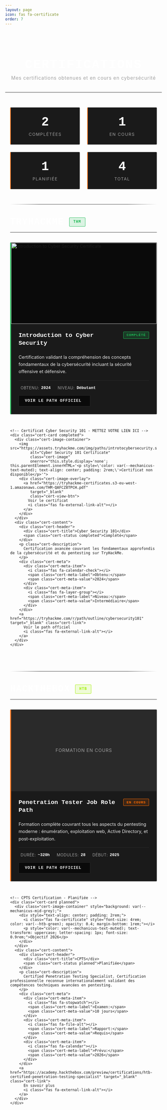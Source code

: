 ```yaml
---
layout: page
icon: fas fa-certificate
order: 7
---
```


<style>
  /* Variables Mechanicus */
  :root {
    --mechanicus-orange: #ff6b00;
    --mechanicus-orange-subtle: rgba(255, 107, 0, 0.15);
    --mechanicus-orange-hover: rgba(255, 107, 0, 0.3);
    --mechanicus-black: #0a0a0a;
    --mechanicus-dark-grey: #1a1a1a;
    --mechanicus-mid-grey: #2a2a2a;
    --mechanicus-light-grey: #3a3a3a;
    --mechanicus-white: #ffffff;
    --mechanicus-text: #e8e8e8;
    --mechanicus-text-muted: #a0a0a0;
    --mechanicus-border: #2a2a2a;
    --thm-green: #1db954;
    --htb-green: #9fef00;
  }

  .certifications-header {
    text-align: center;
    margin-bottom: 3rem;
    padding: 2rem 1rem;
    border-bottom: 1px solid var(--mechanicus-border);
  }

  .certifications-header h1 {
    font-size: 2.5rem;
    font-weight: 700;
    color: var(--mechanicus-white);
    margin-bottom: 0.5rem;
    text-transform: uppercase;
    letter-spacing: 3px;
    font-family: 'Courier New', monospace;
  }

  .certifications-header p {
    color: var(--mechanicus-text-muted);
    font-size: 0.95rem;
    letter-spacing: 1px;
    max-width: 700px;
    margin: 0 auto;
    line-height: 1.6;
  }

  .stats-overview {
    display: grid;
    grid-template-columns: repeat(auto-fit, minmax(180px, 1fr));
    gap: 1.5rem;
    margin-bottom: 3rem;
    max-width: 800px;
    margin-left: auto;
    margin-right: auto;
    padding: 0 1rem;
  }

  .stat-card {
    background: var(--mechanicus-dark-grey);
    border: 1px solid var(--mechanicus-border);
    border-left: 2px solid var(--mechanicus-orange);
    padding: 1.5rem;
    border-radius: 2px;
    text-align: center;
    transition: all 0.3s ease;
  }

  .stat-card:hover {
    background: var(--mechanicus-orange-subtle);
    transform: translateY(-2px);
  }

  .stat-number {
    font-size: 2.5rem;
    font-weight: 700;
    color: var(--mechanicus-white);
    font-family: 'Courier New', monospace;
    margin-bottom: 0.5rem;
  }

  .stat-label {
    color: var(--mechanicus-text-muted);
    font-size: 0.85rem;
    text-transform: uppercase;
    letter-spacing: 1.5px;
  }

  .mechanicus-divider {
    height: 1px;
    background: linear-gradient(to right, 
      transparent, 
      var(--mechanicus-border) 20%, 
      var(--mechanicus-border) 80%, 
      transparent
    );
    margin: 2.5rem 1rem;
  }

  .platform-section {
    margin-bottom: 4rem;
    padding: 0 1rem;
  }

  .platform-header {
    display: flex;
    align-items: center;
    gap: 1rem;
    margin-bottom: 2rem;
    padding-bottom: 1rem;
    border-bottom: 1px solid var(--mechanicus-border);
  }

  .platform-header h2 {
    font-size: 1.8rem;
    font-weight: 700;
    color: var(--mechanicus-white);
    text-transform: uppercase;
    letter-spacing: 2px;
    font-family: 'Courier New', monospace;
    margin: 0;
  }

  .platform-badge {
    padding: 0.4rem 0.8rem;
    border-radius: 2px;
    font-size: 0.75rem;
    font-weight: 700;
    text-transform: uppercase;
    letter-spacing: 1px;
    font-family: 'Courier New', monospace;
  }

  .platform-badge.thm {
    background: rgba(29, 185, 84, 0.15);
    color: var(--thm-green);
    border: 1px solid var(--thm-green);
  }

  .platform-badge.htb {
    background: rgba(159, 239, 0, 0.15);
    color: var(--htb-green);
    border: 1px solid var(--htb-green);
  }

  .certifications-grid {
    display: grid;
    grid-template-columns: repeat(auto-fill, minmax(380px, 1fr));
    gap: 2rem;
  }

  .cert-card {
    background: var(--mechanicus-dark-grey);
    border: 1px solid var(--mechanicus-border);
    border-left: 3px solid var(--mechanicus-orange);
    border-radius: 2px;
    overflow: hidden;
    transition: all 0.3s ease;
    position: relative;
  }

  .cert-card::before {
    content: '';
    position: absolute;
    top: 0;
    left: 0;
    width: 3px;
    height: 0;
    background: var(--mechanicus-orange);
    transition: height 0.3s ease;
    z-index: 1;
  }

  .cert-card:hover::before {
    height: 100%;
  }

  .cert-card:hover {
    background: var(--mechanicus-orange-subtle);
    border-color: var(--mechanicus-orange);
    transform: translateY(-5px);
    box-shadow: 0 8px 20px rgba(255, 107, 0, 0.2);
  }

  .cert-card.completed {
    border-left-color: var(--thm-green);
  }

  .cert-card.completed::before {
    background: var(--thm-green);
  }

  .cert-card.in-progress {
    border-left-color: var(--mechanicus-orange);
  }

  .cert-card.planned {
    border-left-color: var(--htb-green);
  }

  .cert-card.planned::before {
    background: var(--htb-green);
  }

  .cert-image-container {
    width: 100%;
    height: 260px;
    background: var(--mechanicus-black);
    display: flex;
    align-items: center;
    justify-content: center;
    overflow: hidden;
    border-bottom: 1px solid var(--mechanicus-border);
    position: relative;
  }

  .cert-image {
    width: 100%;
    height: 100%;
    object-fit: cover;
    transition: transform 0.3s ease;
  }

  .cert-card:hover .cert-image {
    transform: scale(1.05);
  }

  .cert-image-overlay {
    position: absolute;
    top: 0;
    left: 0;
    right: 0;
    bottom: 0;
    background: rgba(0, 0, 0, 0.7);
    display: flex;
    align-items: center;
    justify-content: center;
    opacity: 0;
    transition: opacity 0.3s ease;
  }

  .cert-card:hover .cert-image-overlay {
    opacity: 1;
  }

  .cert-view-btn {
    padding: 0.7rem 1.5rem;
    background: var(--mechanicus-orange);
    color: var(--mechanicus-white);
    text-decoration: none;
    border-radius: 2px;
    font-size: 0.85rem;
    font-weight: 700;
    text-transform: uppercase;
    letter-spacing: 1px;
    display: inline-flex;
    align-items: center;
    gap: 0.5rem;
    font-family: 'Courier New', monospace;
    transition: all 0.3s ease;
  }

  .cert-view-btn:hover {
    background: var(--mechanicus-white);
    color: var(--mechanicus-black);
  }

  .cert-content {
    padding: 1.5rem;
  }

  .cert-header {
    display: flex;
    justify-content: space-between;
    align-items: start;
    margin-bottom: 1rem;
  }

  .cert-title {
    font-size: 1.2rem;
    font-weight: 700;
    color: var(--mechanicus-white);
    margin-bottom: 0.3rem;
    font-family: 'Courier New', monospace;
    line-height: 1.3;
  }

  .cert-status {
    padding: 0.3rem 0.6rem;
    border-radius: 2px;
    font-size: 0.7rem;
    font-weight: 700;
    text-transform: uppercase;
    letter-spacing: 1px;
    white-space: nowrap;
    font-family: 'Courier New', monospace;
  }

  .cert-status.completed {
    background: rgba(29, 185, 84, 0.2);
    color: var(--thm-green);
    border: 1px solid var(--thm-green);
  }

  .cert-status.in-progress {
    background: var(--mechanicus-orange-subtle);
    color: var(--mechanicus-orange);
    border: 1px solid var(--mechanicus-orange);
  }

  .cert-status.planned {
    background: rgba(159, 239, 0, 0.15);
    color: var(--htb-green);
    border: 1px solid var(--htb-green);
  }

  .cert-description {
    color: var(--mechanicus-text);
    font-size: 0.9rem;
    line-height: 1.6;
    margin-bottom: 1rem;
  }

  .cert-meta {
    display: flex;
    flex-wrap: wrap;
    gap: 1rem;
    padding-top: 1rem;
    border-top: 1px solid var(--mechanicus-border);
    margin-bottom: 1rem;
  }

  .cert-meta-item {
    display: flex;
    align-items: center;
    gap: 0.4rem;
    font-size: 0.8rem;
    color: var(--mechanicus-text-muted);
  }

  .cert-meta-item i {
    opacity: 0.6;
  }

  .cert-meta-label {
    text-transform: uppercase;
    letter-spacing: 0.5px;
  }

  .cert-meta-value {
    color: var(--mechanicus-white);
    font-weight: 600;
    font-family: 'Courier New', monospace;
  }

  .cert-link {
    display: inline-flex;
    align-items: center;
    gap: 0.5rem;
    padding: 0.6rem 1.2rem;
    background: var(--mechanicus-black);
    color: var(--mechanicus-text);
    text-decoration: none;
    border: 1px solid var(--mechanicus-border);
    border-radius: 2px;
    font-size: 0.8rem;
    font-weight: 600;
    text-transform: uppercase;
    letter-spacing: 1px;
    transition: all 0.3s ease;
    font-family: 'Courier New', monospace;
  }

  .cert-link:hover {
    background: var(--mechanicus-orange-subtle);
    border-color: var(--mechanicus-orange);
    color: var(--mechanicus-white);
    transform: translateX(3px);
  }

  .cert-link i {
    font-size: 0.85rem;
  }

  /* Responsive */
  @media (max-width: 768px) {
    .certifications-header {
      padding: 1.5rem 0.5rem;
    }

    .certifications-header h1 {
      font-size: 2rem;
      letter-spacing: 2px;
    }

    .certifications-grid {
      grid-template-columns: 1fr;
    }

    .platform-header h2 {
      font-size: 1.4rem;
    }

    .platform-section {
      padding: 0 0.5rem;
    }

    .stat-number {
      font-size: 2rem;
    }

    .cert-image-container {
      height: 220px;
    }

    .mechanicus-divider {
      margin: 2.5rem 0.5rem;
    }
  }

  @media (max-width: 580px) {
    .certifications-header h1 {
      font-size: 1.6rem;
      letter-spacing: 1px;
    }

    .stats-overview {
      grid-template-columns: 1fr;
      max-width: 300px;
      padding: 0 0.5rem;
    }

    .cert-content {
      padding: 1.2rem;
    }

    .cert-header {
      flex-direction: column;
      gap: 0.5rem;
    }

    .cert-image-container {
      height: 200px;
    }
  }

  @media (max-width: 380px) {
    .certifications-header h1 {
      font-size: 1.4rem;
    }

    .stat-number {
      font-size: 1.8rem;
    }

    .cert-title {
      font-size: 1.1rem;
    }
  }
</style>

<div class="certifications-header">
  <h1>CERTIFICATIONS</h1>
  <p>Mes certifications obtenues et en cours en cybersécurité</p>
</div>

<div class="stats-overview">
  <div class="stat-card">
    <div class="stat-number" id="completed-count">2</div>
    <div class="stat-label">Complétées</div>
  </div>
  <div class="stat-card">
    <div class="stat-number" id="progress-count">1</div>
    <div class="stat-label">En cours</div>
  </div>
  <div class="stat-card">
    <div class="stat-number" id="planned-count">1</div>
    <div class="stat-label">Planifiée</div>
  </div>
  <div class="stat-card">
    <div class="stat-number" id="total-count">4</div>
    <div class="stat-label">Total</div>
  </div>
</div>

<div class="mechanicus-divider"></div>

<!-- TryHackMe Section -->
<div class="platform-section">
  <div class="platform-header">
    <h2>TryHackMe</h2>
    <span class="platform-badge thm">THM</span>
  </div>

  <div class="certifications-grid">
    <!-- Certificat Introduction to Cyber Security -->
    <div class="cert-card completed">
      <div class="cert-image-container">
        <img src="https://assets.tryhackme.com/img/paths/introtocybersecurity.svg" 
             alt="Introduction to Cyber Security Certificate" 
             class="cert-image"
             onerror="this.style.display='none'; this.parentElement.innerHTML='<p style=\'color: var(--mechanicus-text-muted); text-align: center; padding: 2rem;\'>Certificat non disponible</p>'">
        <div class="cert-image-overlay">
          <a href="https://tryhackme-certificates.s3-eu-west-1.amazonaws.com/THM-5BFCGGQCAQ.pdf" 
             target="_blank" 
             class="cert-view-btn">
            Voir le certificat
            <i class="fas fa-external-link-alt"></i>
          </a>
        </div>
      </div>
      <div class="cert-content">
        <div class="cert-header">
          <div class="cert-title">Introduction to Cyber Security</div>
          <span class="cert-status completed">Complété</span>
        </div>
        <p class="cert-description">
          Certification validant la compréhension des concepts fondamentaux de la cybersécurité incluant la sécurité offensive et défensive.
        </p>
        <div class="cert-meta">
          <div class="cert-meta-item">
            <i class="fas fa-calendar-check"></i>
            <span class="cert-meta-label">Obtenu:</span>
            <span class="cert-meta-value">2024</span>
          </div>
          <div class="cert-meta-item">
            <i class="fas fa-layer-group"></i>
            <span class="cert-meta-label">Niveau:</span>
            <span class="cert-meta-value">Débutant</span>
          </div>
        </div>
        <a href="https://tryhackme.com/path/outline/introtocyber" target="_blank" class="cert-link">
          Voir le path officiel
          <i class="fas fa-external-link-alt"></i>
        </a>
      </div>
    </div>

    <!-- Certificat Cyber Security 101 - METTEZ VOTRE LIEN ICI -->
    <div class="cert-card completed">
      <div class="cert-image-container">
        <img src="https://assets.tryhackme.com/img/paths/introtocybersecurity.svg" 
             alt="Cyber Security 101 Certificate" 
             class="cert-image"
             onerror="this.style.display='none'; this.parentElement.innerHTML='<p style=\'color: var(--mechanicus-text-muted); text-align: center; padding: 2rem;\'>Certificat non disponible</p>'">
        <div class="cert-image-overlay">
          <a href="https://tryhackme-certificates.s3-eu-west-1.amazonaws.com/THM-QAFCZ8TPCH.pdf" 
             target="_blank" 
             class="cert-view-btn">
            Voir le certificat
            <i class="fas fa-external-link-alt"></i>
          </a>
        </div>
      </div>
      <div class="cert-content">
        <div class="cert-header">
          <div class="cert-title">Cyber Security 101</div>
          <span class="cert-status completed">Complété</span>
        </div>
        <p class="cert-description">
          Certification avancée couvrant les fondamentaux approfondis de la cybersécurité et du pentesting sur TryHackMe.
        </p>
        <div class="cert-meta">
          <div class="cert-meta-item">
            <i class="fas fa-calendar-check"></i>
            <span class="cert-meta-label">Obtenu:</span>
            <span class="cert-meta-value">2024</span>
          </div>
          <div class="cert-meta-item">
            <i class="fas fa-layer-group"></i>
            <span class="cert-meta-label">Niveau:</span>
            <span class="cert-meta-value">Intermédiaire</span>
          </div>
        </div>
        <a href="https://tryhackme.com/r/path/outline/cybersecurity101" target="_blank" class="cert-link">
          Voir le path officiel
          <i class="fas fa-external-link-alt"></i>
        </a>
      </div>
    </div>
  </div>
</div>

<div class="mechanicus-divider"></div>

<!-- HackTheBox Section -->
<div class="platform-section">
  <div class="platform-header">
    <h2>HackTheBox</h2>
    <span class="platform-badge htb">HTB</span>
  </div>

  <div class="certifications-grid">
    <!-- Penetration Tester Job Role Path - En cours -->
    <div class="cert-card in-progress">
      <div class="cert-image-container" style="background: var(--mechanicus-mid-grey);">
        <div style="text-align: center; padding: 2rem;">
          <i class="fas fa-laptop-code" style="font-size: 4rem; color: var(--mechanicus-orange); opacity: 0.4; margin-bottom: 1rem;"></i>
          <p style="color: var(--mechanicus-text-muted); text-transform: uppercase; letter-spacing: 1px; font-size: 0.9rem;">Formation en cours</p>
        </div>
      </div>
      <div class="cert-content">
        <div class="cert-header">
          <div class="cert-title">Penetration Tester Job Role Path</div>
          <span class="cert-status in-progress">En cours</span>
        </div>
        <p class="cert-description">
          Formation complète couvrant tous les aspects du pentesting moderne : énumération, exploitation web, Active Directory, et post-exploitation.
        </p>
        <div class="cert-meta">
          <div class="cert-meta-item">
            <i class="fas fa-clock"></i>
            <span class="cert-meta-label">Durée:</span>
            <span class="cert-meta-value">~320h</span>
          </div>
          <div class="cert-meta-item">
            <i class="fas fa-book"></i>
            <span class="cert-meta-label">Modules:</span>
            <span class="cert-meta-value">28</span>
          </div>
          <div class="cert-meta-item">
            <i class="fas fa-calendar"></i>
            <span class="cert-meta-label">Début:</span>
            <span class="cert-meta-value">2025</span>
          </div>
        </div>
        <a href="https://academy.hackthebox.com/path/preview/penetration-tester" target="_blank" class="cert-link">
          Voir le path officiel
          <i class="fas fa-external-link-alt"></i>
        </a>
      </div>
    </div>

    <!-- CPTS Certification - Planifiée -->
    <div class="cert-card planned">
      <div class="cert-image-container" style="background: var(--mechanicus-mid-grey);">
        <div style="text-align: center; padding: 2rem;">
          <i class="fas fa-certificate" style="font-size: 4rem; color: var(--htb-green); opacity: 0.4; margin-bottom: 1rem;"></i>
          <p style="color: var(--mechanicus-text-muted); text-transform: uppercase; letter-spacing: 1px; font-size: 0.9rem;">Objectif 2026</p>
        </div>
      </div>
      <div class="cert-content">
        <div class="cert-header">
          <div class="cert-title">CPTS</div>
          <span class="cert-status planned">Planifiée</span>
        </div>
        <p class="cert-description">
          Certified Penetration Testing Specialist. Certification professionnelle reconnue internationalement validant des compétences techniques avancées en pentesting.
        </p>
        <div class="cert-meta">
          <div class="cert-meta-item">
            <i class="fas fa-stopwatch"></i>
            <span class="cert-meta-label">Examen:</span>
            <span class="cert-meta-value">10 jours</span>
          </div>
          <div class="cert-meta-item">
            <i class="fas fa-file-alt"></i>
            <span class="cert-meta-label">Rapport:</span>
            <span class="cert-meta-value">Requis</span>
          </div>
          <div class="cert-meta-item">
            <i class="fas fa-calendar"></i>
            <span class="cert-meta-label">Prévu:</span>
            <span class="cert-meta-value">2026</span>
          </div>
        </div>
        <a href="https://academy.hackthebox.com/preview/certifications/htb-certified-penetration-testing-specialist" target="_blank" class="cert-link">
          En savoir plus
          <i class="fas fa-external-link-alt"></i>
        </a>
      </div>
    </div>
  </div>
</div>

<script src="{{ '/assets/js/certifications.js' | relative_url }}"></script>